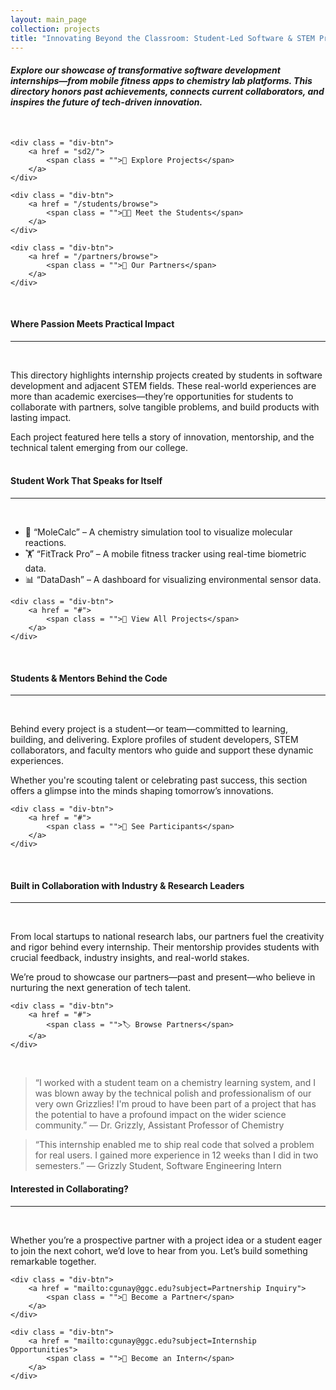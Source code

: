 ```yaml
---
layout: main_page
collection: projects
title: "Innovating Beyond the Classroom: Student-Led Software & STEM Projects"
---
```

#### *Explore our showcase of transformative software development internships—from mobile fitness apps to chemistry lab platforms. This directory honors past achievements, connects current collaborators, and inspires the future of tech-driven innovation.*

<br>
<div class = "div-btn-display">

    <div class = "div-btn">
        <a href = "sd2/">
            <span class = "">🚀 Explore Projects</span>
        </a>
    </div>

    <div class = "div-btn">
        <a href = "/students/browse">
            <span class = "">👩‍💻 Meet the Students</span>
        </a>
    </div>

    <div class = "div-btn">
        <a href = "/partners/browse">
            <span class = "">🤝 Our Partners</span>
        </a>
    </div>

</div>
<br>

#### Where Passion Meets Practical Impact
---
<br>

This directory highlights internship projects created by students in software development and adjacent STEM fields. These real-world experiences are more than academic exercises—they’re opportunities for students to collaborate with partners, solve tangible problems, and build products with lasting impact.

Each project featured here tells a story of innovation, mentorship, and the technical talent emerging from our college.
<br>
<br>

#### Student Work That Speaks for Itself
---
<br>

- 🧬 “MoleCalc” – A chemistry simulation tool to visualize molecular reactions.
- 🏋️ “FitTrack Pro” – A mobile fitness tracker using real-time biometric data.
- 📊 “DataDash” – A dashboard for visualizing environmental sensor data.

<div>

    <div class = "div-btn">
        <a href = "#">
            <span class = "">🔎 View All Projects</span>
        </a>
    </div>

</div>
<br>

#### Students & Mentors Behind the Code
---
<br>

Behind every project is a student—or team—committed to learning, building, and delivering. Explore profiles of student developers, STEM collaborators, and faculty mentors who guide and support these dynamic experiences.

Whether you're scouting talent or celebrating past success, this section offers a glimpse into the minds shaping tomorrow’s innovations.

<div>

    <div class = "div-btn">
        <a href = "#">
            <span class = "">📇 See Participants</span>
        </a>
    </div>

</div>
<br>

#### Built in Collaboration with Industry & Research Leaders
---
<br>

From local startups to national research labs, our partners fuel the creativity and rigor behind every internship. Their mentorship provides students with crucial feedback, industry insights, and real-world stakes.

We’re proud to showcase our partners—past and present—who believe in nurturing the next generation of tech talent.

<div>

    <div class = "div-btn">
        <a href = "#">
            <span class = "">🏷️ Browse Partners</span>
        </a>
    </div>

</div>
<br>

> “I worked with a student team on a chemistry learning system, and I was blown away by the technical polish and professionalism of our very own Grizzlies! I'm proud to have been part of a project that has the potential to have a profound impact on the wider science community.”
> — Dr. Grizzly, Assistant Professor of Chemistry

>“This internship enabled me to ship real code that solved a problem for real users. I gained more experience in 12 weeks than I did in two semesters.”
> — Grizzly Student, Software Engineering Intern

#### Interested in Collaborating?
---
<br>

Whether you’re a prospective partner with a project idea or a student eager to join the next cohort, we’d love to hear from you. Let’s build something remarkable together.

<div class = "div-btn-display">

    <div class = "div-btn">
        <a href = "mailto:cgunay@ggc.edu?subject=Partnership Inquiry">
            <span class = "">🏢 Become a Partner</span>
        </a>
    </div>

    <div class = "div-btn">
        <a href = "mailto:cgunay@ggc.edu?subject=Internship Opportunities">
            <span class = "">🎯 Become an Intern</span>
        </a>
    </div>

</div>
<br>

